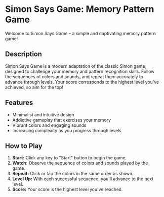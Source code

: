 # Simon Says Game: Memory Pattern Game

Welcome to Simon Says Game – a simple and captivating memory pattern game!

## Description

Simon Says Game is a modern adaptation of the classic Simon game, designed to challenge your memory and pattern recognition skills. Follow the sequences of colors and sounds, and repeat them accurately to advance through levels. Your score corresponds to the highest level you've achieved, so aim for the top!

## Features

- Minimalist and intuitive design
- Addictive gameplay that exercises your memory
- Vibrant colors and engaging sounds
- Increasing complexity as you progress through levels

## How to Play

1. **Start:** Click any key to "Start" button to begin the game.
2. **Watch:** Observe the sequence of colors and sounds played by the game.
3. **Repeat:** Click or tap the colors in the same order as shown.
4. **Level Up:** With each successful sequence, you'll advance to the next level.
5. **Score:** Your score is the highest level you've reached.